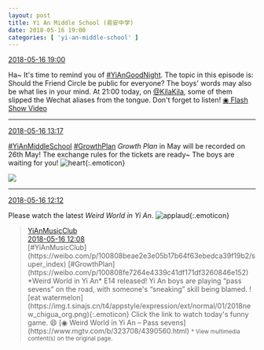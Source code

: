 ```yaml
---
layout: post
title: Yi An Middle School (易安中学)
date: 2018-05-16 19:00
categories: [ 'yi-an-middle-school' ]
---
```


<div class="weibo-info">
  <a href="https://weibo.com/6074218720/GgWq54XKa">2018-05-16 19:00</a>
</div>

Ha~ It's time to remind you of [#YiAnGoodNight](https://weibo.com/p/10080892b104a59bff303ca883e7931b5b916e/super_index). The topic in this episode is: Should the Friend Circle be public for everyone? The boys' words may also be what lies in your mind. At 21:00 today, on [@KilaKila](https://weibo.com/u/5990184179), some of them slipped the Wechat aliases from the tongue. Don't forget to listen! [◉ Flash Show Video](https://www.miaopai.com/show/jJIG6VgdkA7zU41hJigwfgibnl5oNBsXHq3ctw__.htm)

<!-- more -->

---

<div class="weibo-info">
  <a href="https://weibo.com/6074218720/GgUbfpqoj">2018-05-16 13:17</a>
</div>

[#YiAnMiddleSchool](https://weibo.com/p/100808e5c67e0668537d4caddefd946dcff208/super_index) [#GrowthPlan](https://weibo.com/p/100808fe7264e4339c41df171df3260846e152) *Growth Plan* in May will be recorded on 26th May! The exchange rules for the tickets are ready~ The boys are waiting for you! ![heart](https://img.t.sinajs.cn/t4/appstyle/expression/ext/normal/8a/2018new_xin_org.png){:.emoticon}

<a href="https://wx2.sinaimg.cn/mw690/006D4NLGgy1frd3vr8nzmj30h80rv0zg.jpg">
  <img class="weibo-pic-preview" src="https://wx2.sinaimg.cn/orj360/006D4NLGgy1frd3vr8nzmj30h80rv0zg.jpg" />
</a>

---

<div class="weibo-info">
  <a href="https://weibo.com/6074218720/GgTKL6sCi">2018-05-16 12:12</a>
</div>

Please watch the latest *Weird World in Yi An*. ![applaud](https://img.t.sinajs.cn/t4/appstyle/expression/ext/normal/6e/2018new_guzhang_org.png){:.emoticon}

> <div class="weibo-post-name">
>   <a href="https://weibo.com/u/6094546964">YiAnMusicClub</a>
> </div>
> <div class="weibo-info">
>   <a href="https://weibo.com/6094546964/GgTJ51Dpp">2018-05-16 12:08</a>
> </div>
> [#YiAnMusicClub](https://weibo.com/p/100808beae2e3e05b17b64f63ebedca39f19b2/super_index) [#GrowthPlan](https://weibo.com/p/100808fe7264e4339c41df171df3260846e152) *Weird World in Yi An* E14 released! Yi An boys are playing “pass sevens” on the road, with someone's “sneaking” skill being blamed. ![eat watermelon](https://img.t.sinajs.cn/t4/appstyle/expression/ext/normal/01/2018new_chigua_org.png){:.emoticon} Click the link to watch today's funny game. 😄  
> [◉ Weird World in Yi An – Pass sevens](https://www.mgtv.com/b/323708/4390560.html)  
> <small>* View multimedia content(s) on the original page.</small>
